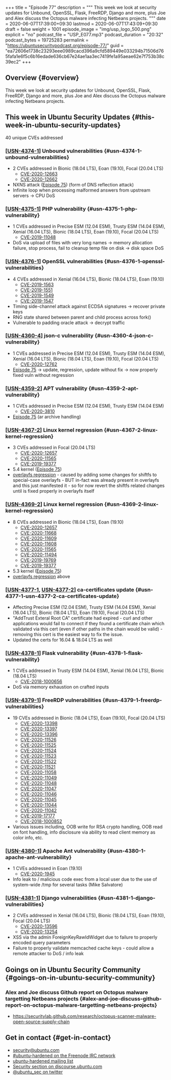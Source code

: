 +++
title = "Episode 77"
description = """
  This week we look at security updates for Unbound, OpenSSL, Flask, FreeRDP,
  Django and more, plus Joe and Alex discuss the Octopus malware infecting
  Netbeans projects.
  """
date = 2020-06-07T17:39:00+09:30
lastmod = 2020-06-07T17:43:09+09:30
draft = false
weight = 1001
episode_image = "img/usp_logo_500.png"
explicit = "no"
podcast_file = "USP_E077.mp3"
podcast_duration = "20:32"
podcast_bytes = 19725283
permalink = "https://ubuntusecuritypodcast.org/episode-77/"
guid = "ea72606e1738c23293eee0989cacd396a9cfd589449e033294b71506d765fafa1e6f5c6b16edade636cb67e24ae1aa3ec7419fe1a95aeae62e7f753b38c39ec2"
+++

## Overview {#overview}

This week we look at security updates for Unbound, OpenSSL, Flask, FreeRDP,
Django and more, plus Joe and Alex discuss the Octopus malware infecting
Netbeans projects.


## This week in Ubuntu Security Updates {#this-week-in-ubuntu-security-updates}

40 unique CVEs addressed


### [[USN-4374-1](https://usn.ubuntu.com/4374-1/)] Unbound vulnerabilities {#usn-4374-1-unbound-vulnerabilities}

-   2 CVEs addressed in Bionic (18.04 LTS), Eoan (19.10), Focal (20.04 LTS)
    -   [CVE-2020-12663](https://people.canonical.com/~ubuntu-security/cve/CVE-2020-12663)
    -   [CVE-2020-12662](https://people.canonical.com/~ubuntu-security/cve/CVE-2020-12662)
-   NXNS attack ([Episode 75](https://ubuntusecuritypodcast.org/episode-75/)) (form of DNS reflection attack)
-   Infinite loop when processing malformed answers from upstream servers ->
    CPU DoS


### [[USN-4375-1](https://usn.ubuntu.com/4375-1/)] PHP vulnerability {#usn-4375-1-php-vulnerability}

-   1 CVEs addressed in Precise ESM (12.04 ESM), Trusty ESM (14.04 ESM), Xenial (16.04 LTS), Bionic (18.04 LTS), Eoan (19.10), Focal (20.04 LTS)
    -   [CVE-2019-11048](https://people.canonical.com/~ubuntu-security/cve/CVE-2019-11048)
-   DoS via upload of files with very long names -> memory allocation
    failure, stop process, fail to cleanup temp file on disk -> disk space
    DoS


### [[USN-4376-1](https://usn.ubuntu.com/4376-1/)] OpenSSL vulnerabilities {#usn-4376-1-openssl-vulnerabilities}

-   4 CVEs addressed in Xenial (16.04 LTS), Bionic (18.04 LTS), Eoan (19.10)
    -   [CVE-2019-1563](https://people.canonical.com/~ubuntu-security/cve/CVE-2019-1563)
    -   [CVE-2019-1551](https://people.canonical.com/~ubuntu-security/cve/CVE-2019-1551)
    -   [CVE-2019-1549](https://people.canonical.com/~ubuntu-security/cve/CVE-2019-1549)
    -   [CVE-2019-1547](https://people.canonical.com/~ubuntu-security/cve/CVE-2019-1547)
-   Timing side-channel attack against ECDSA signatures -> recover private
    keys
-   RNG state shared between parent and child process across fork()
-   Vulnerable to padding oracle attack -> decrypt traffic


### [[USN-4360-4](https://usn.ubuntu.com/4360-4/)] json-c vulnerability {#usn-4360-4-json-c-vulnerability}

-   1 CVEs addressed in Precise ESM (12.04 ESM), Trusty ESM (14.04 ESM), Xenial (16.04 LTS), Bionic (18.04 LTS), Eoan (19.10), Focal (20.04 LTS)
    -   [CVE-2020-12762](https://people.canonical.com/~ubuntu-security/cve/CVE-2020-12762)
-   [Episode 75](https://ubuntusecuritypodcast.org/episode-75/) -> update, regression, update without fix -> now properly
    fixed vuln without regression


### [[USN-4359-2](https://usn.ubuntu.com/4359-2/)] APT vulnerability {#usn-4359-2-apt-vulnerability}

-   1 CVEs addressed in Precise ESM (12.04 ESM), Trusty ESM (14.04 ESM)
    -   [CVE-2020-3810](https://people.canonical.com/~ubuntu-security/cve/CVE-2020-3810)
-   [Episode 75](https://ubuntusecuritypodcast.org/episode-75/) (ar archive handling)


### [[USN-4367-2](https://usn.ubuntu.com/4367-2/)] Linux kernel regression {#usn-4367-2-linux-kernel-regression}

-   3 CVEs addressed in Focal (20.04 LTS)
    -   [CVE-2020-12657](https://people.canonical.com/~ubuntu-security/cve/CVE-2020-12657)
    -   [CVE-2020-11565](https://people.canonical.com/~ubuntu-security/cve/CVE-2020-11565)
    -   [CVE-2019-19377](https://people.canonical.com/~ubuntu-security/cve/CVE-2019-19377)
-   5.4 kernel ([Episode 75](https://ubuntusecuritypodcast.org/episode-75/))
-   [overlayfs regression](https://launchpad.net/bugs/1879690) - caused by adding some changes for shiftfs to
    special-case overlayfs - BUT in-fact was already present in overlayfs and
    this just manifested it - so for now revert the shiftfs related changes
    until is fixed properly in overlayfs itself


### [[USN-4369-2](https://usn.ubuntu.com/4369-2/)] Linux kernel regression {#usn-4369-2-linux-kernel-regression}

-   8 CVEs addressed in Bionic (18.04 LTS), Eoan (19.10)
    -   [CVE-2020-12657](https://people.canonical.com/~ubuntu-security/cve/CVE-2020-12657)
    -   [CVE-2020-11668](https://people.canonical.com/~ubuntu-security/cve/CVE-2020-11668)
    -   [CVE-2020-11609](https://people.canonical.com/~ubuntu-security/cve/CVE-2020-11609)
    -   [CVE-2020-11608](https://people.canonical.com/~ubuntu-security/cve/CVE-2020-11608)
    -   [CVE-2020-11565](https://people.canonical.com/~ubuntu-security/cve/CVE-2020-11565)
    -   [CVE-2020-11494](https://people.canonical.com/~ubuntu-security/cve/CVE-2020-11494)
    -   [CVE-2019-19769](https://people.canonical.com/~ubuntu-security/cve/CVE-2019-19769)
    -   [CVE-2019-19377](https://people.canonical.com/~ubuntu-security/cve/CVE-2019-19377)
-   5.3 kernel ([Episode 75](https://ubuntusecuritypodcast.org/episode-75/))
-   [overlayfs regression](https://launchpad.net/bugs/1879690) above


### [[USN-4377-1](https://usn.ubuntu.com/4377-1/), [USN-4377-2](https://usn.ubuntu.com/4377-2/)] ca-certificates update {#usn-4377-1-usn-4377-2-ca-certificates-update}

-   Affecting Precise ESM (12.04 ESM), Trusty ESM (14.04 ESM), Xenial (16.04 LTS), Bionic (18.04 LTS), Eoan (19.10), Focal (20.04 LTS)
-   "AddTrust Exteral Root CA" certificate had expired - curl and other
    applications would fail to connect if they found a certificate chain
    which validated via this cert (even if other paths in the chain would be
    valid) - removing this cert is the easiest way to fix the issue.
-   Updated the certs for 16.04 & 18.04 LTS as well


### [[USN-4378-1](https://usn.ubuntu.com/4378-1/)] Flask vulnerability {#usn-4378-1-flask-vulnerability}

-   1 CVEs addressed in Trusty ESM (14.04 ESM), Xenial (16.04 LTS), Bionic (18.04 LTS)
    -   [CVE-2018-1000656](https://people.canonical.com/~ubuntu-security/cve/CVE-2018-1000656)
-   DoS via memory exhaustion on crafted inputs


### [[USN-4379-1](https://usn.ubuntu.com/4379-1/)] FreeRDP vulnerabilities {#usn-4379-1-freerdp-vulnerabilities}

-   19 CVEs addressed in Bionic (18.04 LTS), Eoan (19.10), Focal (20.04 LTS)
    -   [CVE-2020-13398](https://people.canonical.com/~ubuntu-security/cve/CVE-2020-13398)
    -   [CVE-2020-13397](https://people.canonical.com/~ubuntu-security/cve/CVE-2020-13397)
    -   [CVE-2020-13396](https://people.canonical.com/~ubuntu-security/cve/CVE-2020-13396)
    -   [CVE-2020-11526](https://people.canonical.com/~ubuntu-security/cve/CVE-2020-11526)
    -   [CVE-2020-11525](https://people.canonical.com/~ubuntu-security/cve/CVE-2020-11525)
    -   [CVE-2020-11524](https://people.canonical.com/~ubuntu-security/cve/CVE-2020-11524)
    -   [CVE-2020-11523](https://people.canonical.com/~ubuntu-security/cve/CVE-2020-11523)
    -   [CVE-2020-11522](https://people.canonical.com/~ubuntu-security/cve/CVE-2020-11522)
    -   [CVE-2020-11521](https://people.canonical.com/~ubuntu-security/cve/CVE-2020-11521)
    -   [CVE-2020-11058](https://people.canonical.com/~ubuntu-security/cve/CVE-2020-11058)
    -   [CVE-2020-11049](https://people.canonical.com/~ubuntu-security/cve/CVE-2020-11049)
    -   [CVE-2020-11048](https://people.canonical.com/~ubuntu-security/cve/CVE-2020-11048)
    -   [CVE-2020-11047](https://people.canonical.com/~ubuntu-security/cve/CVE-2020-11047)
    -   [CVE-2020-11046](https://people.canonical.com/~ubuntu-security/cve/CVE-2020-11046)
    -   [CVE-2020-11045](https://people.canonical.com/~ubuntu-security/cve/CVE-2020-11045)
    -   [CVE-2020-11044](https://people.canonical.com/~ubuntu-security/cve/CVE-2020-11044)
    -   [CVE-2020-11042](https://people.canonical.com/~ubuntu-security/cve/CVE-2020-11042)
    -   [CVE-2019-17177](https://people.canonical.com/~ubuntu-security/cve/CVE-2019-17177)
    -   [CVE-2018-1000852](https://people.canonical.com/~ubuntu-security/cve/CVE-2018-1000852)
-   Various issues including, OOB write for RSA crypto handling, OOB read on
    font handling, info disclosure via ability to read client memory as color
    info, etc.


### [[USN-4380-1](https://usn.ubuntu.com/4380-1/)] Apache Ant vulnerability {#usn-4380-1-apache-ant-vulnerability}

-   1 CVEs addressed in Eoan (19.10)
    -   [CVE-2020-1945](https://people.canonical.com/~ubuntu-security/cve/CVE-2020-1945)
-   Info leak to / malicious code exec from a local user due to the use of
    system-wide /tmp for several tasks (Mike Salvatore)


### [[USN-4381-1](https://usn.ubuntu.com/4381-1/)] Django vulnerabilities {#usn-4381-1-django-vulnerabilities}

-   2 CVEs addressed in Xenial (16.04 LTS), Bionic (18.04 LTS), Eoan (19.10), Focal (20.04 LTS)
    -   [CVE-2020-13596](https://people.canonical.com/~ubuntu-security/cve/CVE-2020-13596)
    -   [CVE-2020-13254](https://people.canonical.com/~ubuntu-security/cve/CVE-2020-13254)
-   XSS via the admin ForeignKeyRawIdWidget due to failure to properly
    encoded query parameters
-   Failure to properly validate memcached cache keys - could allow a remote
    attacker to DoS / info leak


## Goings on in Ubuntu Security Community {#goings-on-in-ubuntu-security-community}


### Alex and Joe discuss Github report on Octopus malware targetting Netbeans projects {#alex-and-joe-discuss-github-report-on-octopus-malware-targetting-netbeans-projects}

-   <https://securitylab.github.com/research/octopus-scanner-malware-open-source-supply-chain>


## Get in contact {#get-in-contact}

-   [security@ubuntu.com](mailto:security@ubuntu.com)
-   [#ubuntu-hardened on the Freenode IRC network](http://webchat.freenode.net/#ubuntu-hardened)
-   [ubuntu-hardened mailing list](https://lists.ubuntu.com/mailman/listinfo/ubuntu-hardened)
-   [Security section on discourse.ubuntu.com](https://discourse.ubuntu.com/c/security)
-   [@ubuntu\_sec on twitter](https://twitter.com/ubuntu%5Fsec)
